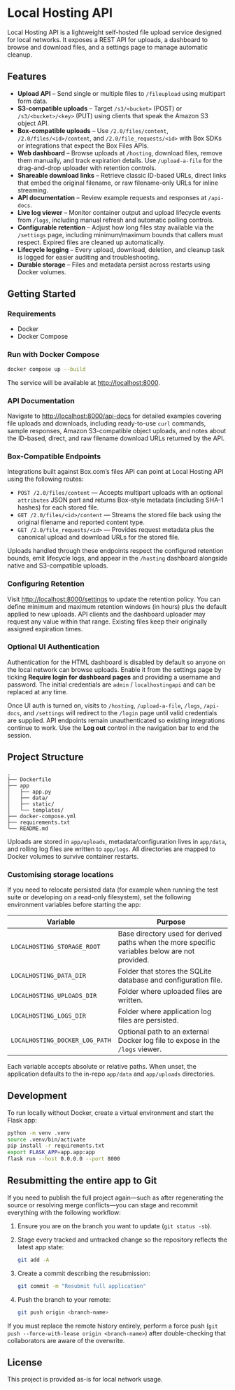 # Local Hosting API

Local Hosting API is a lightweight self-hosted file upload service designed for local networks. It exposes a REST API for uploads, a dashboard to browse and download files, and a settings page to manage automatic cleanup.

## Features

- **Upload API** – Send single or multiple files to `/fileupload` using multipart form data.
- **S3-compatible uploads** – Target `/s3/<bucket>` (POST) or `/s3/<bucket>/<key>` (PUT) using clients that speak the Amazon S3 object API.
- **Box-compatible uploads** – Use `/2.0/files/content`, `/2.0/files/<id>/content`, and `/2.0/file_requests/<id>` with Box SDKs or integrations that expect the Box Files APIs.
- **Web dashboard** – Browse uploads at `/hosting`, download files, remove them manually, and track expiration details. Use `/upload-a-file` for the drag-and-drop uploader with retention controls.
- **Shareable download links** – Retrieve classic ID-based URLs, direct links that embed the original filename, or raw filename-only URLs for inline streaming.
- **API documentation** – Review example requests and responses at `/api-docs`.
- **Live log viewer** – Monitor container output and upload lifecycle events from `/logs`, including manual refresh and automatic polling controls.
- **Configurable retention** – Adjust how long files stay available via the `/settings` page, including minimum/maximum bounds that callers must respect. Expired files are cleaned up automatically.
- **Lifecycle logging** – Every upload, download, deletion, and cleanup task is logged for easier auditing and troubleshooting.
- **Durable storage** – Files and metadata persist across restarts using Docker volumes.

## Getting Started

### Requirements

- Docker
- Docker Compose

### Run with Docker Compose

```bash
docker compose up --build
```

The service will be available at <http://localhost:8000>.

### API Documentation

Navigate to <http://localhost:8000/api-docs> for detailed examples covering file uploads and downloads, including ready-to-use
`curl` commands, sample responses, Amazon S3-compatible object uploads, and notes about the ID-based, direct, and raw filename
download URLs returned by the API.

### Box-Compatible Endpoints

Integrations built against Box.com&rsquo;s files API can point at Local Hosting API using the following routes:

- `POST /2.0/files/content` &mdash; Accepts multipart uploads with an optional `attributes` JSON part and returns Box-style metadata (including SHA-1 hashes) for each stored file.
- `GET /2.0/files/<id>/content` &mdash; Streams the stored file back using the original filename and reported content type.
- `GET /2.0/file_requests/<id>` &mdash; Provides request metadata plus the canonical upload and download URLs for the stored file.

Uploads handled through these endpoints respect the configured retention bounds, emit lifecycle logs, and appear in the `/hosting` dashboard alongside native and S3-compatible uploads.

### Configuring Retention

Visit <http://localhost:8000/settings> to update the retention policy. You can define minimum and maximum retention windows (in hours) plus the default applied to new uploads. API clients and the dashboard uploader may request any value within that range. Existing files keep their originally assigned expiration times.

### Optional UI Authentication

Authentication for the HTML dashboard is disabled by default so anyone on the local network can browse uploads. Enable it from the settings page by ticking **Require login for dashboard pages** and providing a username and password. The initial credentials are `admin` / `localhostingapi` and can be replaced at any time.

Once UI auth is turned on, visits to `/hosting`, `/upload-a-file`, `/logs`, `/api-docs`, and `/settings` will redirect to the `/login` page until valid credentials are supplied. API endpoints remain unauthenticated so existing integrations continue to work. Use the **Log out** control in the navigation bar to end the session.

## Project Structure

```
.
├── Dockerfile
├── app
│   ├── app.py
│   ├── data/
│   ├── static/
│   └── templates/
├── docker-compose.yml
├── requirements.txt
└── README.md
```

Uploads are stored in `app/uploads`, metadata/configuration lives in `app/data`, and rolling log files are written to `app/logs`. All directories are mapped to Docker volumes to survive container restarts.

### Customising storage locations

If you need to relocate persisted data (for example when running the test suite or developing on a read-only filesystem), set the following environment variables before starting the app:

| Variable | Purpose |
| --- | --- |
| `LOCALHOSTING_STORAGE_ROOT` | Base directory used for derived paths when the more specific variables below are not provided. |
| `LOCALHOSTING_DATA_DIR` | Folder that stores the SQLite database and configuration file. |
| `LOCALHOSTING_UPLOADS_DIR` | Folder where uploaded files are written. |
| `LOCALHOSTING_LOGS_DIR` | Folder where application log files are persisted. |
| `LOCALHOSTING_DOCKER_LOG_PATH` | Optional path to an external Docker log file to expose in the `/logs` viewer. |

Each variable accepts absolute or relative paths. When unset, the application defaults to the in-repo `app/data` and `app/uploads` directories.

## Development

To run locally without Docker, create a virtual environment and start the Flask app:

```bash
python -m venv .venv
source .venv/bin/activate
pip install -r requirements.txt
export FLASK_APP=app.app:app
flask run --host 0.0.0.0 --port 8000
```

## Resubmitting the entire app to Git

If you need to publish the full project again—such as after regenerating the source or resolving merge conflicts—you can
stage and recommit everything with the following workflow:

1. Ensure you are on the branch you want to update (`git status -sb`).
2. Stage every tracked and untracked change so the repository reflects the latest app state:

   ```bash
   git add -A
   ```

3. Create a commit describing the resubmission:

   ```bash
   git commit -m "Resubmit full application"
   ```

4. Push the branch to your remote:

   ```bash
   git push origin <branch-name>
   ```

If you must replace the remote history entirely, perform a force push (`git push --force-with-lease origin <branch-name>`)
after double-checking that collaborators are aware of the overwrite.

## License

This project is provided as-is for local network usage.
